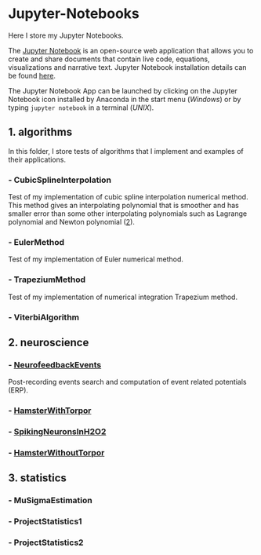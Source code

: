 # Jupyter-Notebooks

Here I store my Jupyter Notebooks. 

The [Jupyter Notebook](https://jupyter.org/) is an open-source web application that allows you to create and share documents that contain live code, equations, visualizations and narrative text. Jupyter Notebook installation details can be found [here](https://jupyter.readthedocs.io/en/latest/install.html). 

The Jupyter Notebook App can be launched by clicking on the Jupyter Notebook icon installed by Anaconda in the start menu (*Windows*) or by typing `jupyter notebook` in a terminal (*UNIX*).

## 1. algorithms

In this folder, I store tests of algorithms that I implement and examples of their applications.

### - CubicSplineInterpolation
 
Test of my implementation of cubic spline interpolation numerical method. This method gives an interpolating polynomial that is smoother and has smaller error than some other interpolating polynomials such as Lagrange polynomial and Newton polynomial ([2](https://en.wikiversity.org/wiki/Cubic_Spline_Interpolation)).
 
### - EulerMethod
 
Test of my implementation of Euler numerical method.
 
### - TrapeziumMethod
 
Test of my implementation of numerical integration Trapezium method.
 
### - ViterbiAlgorithm
 
## 2. neuroscience

### - [NeurofeedbackEvents](https://github.com/BasilMinkov/Jupyter-Notebooks/blob/master/neuroscience/NeurofeedbackEvents.ipynb) 
 
 Post-recording events search and computation of event related potentials (ERP).
 
### - [HamsterWithTorpor](https://github.com/BasilMinkov/Jupyter-Notebooks/blob/master/neuroscience/HamsterWithTorpor.ipynb)
### - [SpikingNeuronsInH2O2](https://github.com/BasilMinkov/Jupyter-Notebooks/blob/master/neuroscience/SpikingNeuronsInH2O2.ipynb)
### - [HamsterWithoutTorpor](https://github.com/BasilMinkov/Jupyter-Notebooks/blob/master/neuroscience/HamsterWithoutTorpor.ipynb)
 
## 3. statistics

### - MuSigmaEstimation
### - ProjectStatistics1
### - ProjectStatistics2
